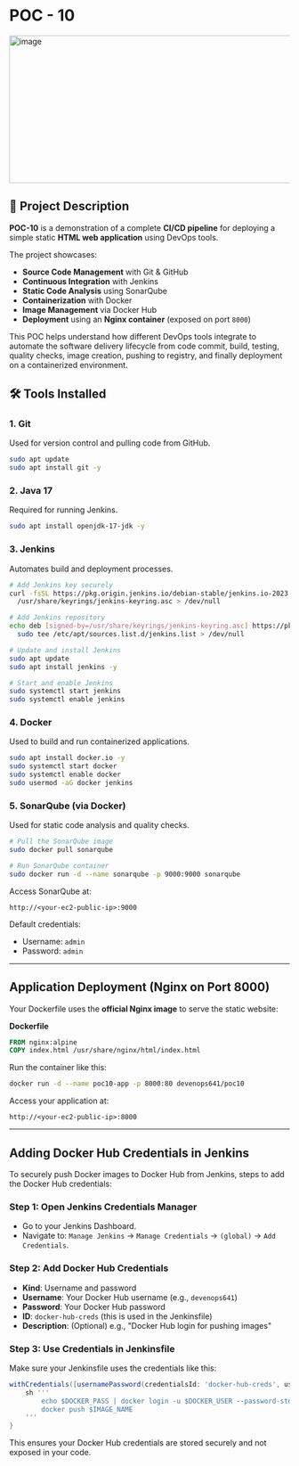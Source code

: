 

# POC - 10

<img width="721" height="265" alt="image" src="https://github.com/user-attachments/assets/ec0e81b2-71a7-4470-a640-6b4afbe8d974" />  

## 📖 Project Description

**POC-10** is a demonstration of a complete **CI/CD pipeline** for deploying a simple static **HTML web application** using DevOps tools.

The project showcases:

* **Source Code Management** with Git & GitHub
* **Continuous Integration** with Jenkins
* **Static Code Analysis** using SonarQube
* **Containerization** with Docker
* **Image Management** via Docker Hub
* **Deployment** using an **Nginx container** (exposed on port `8000`)

This POC helps understand how different DevOps tools integrate to automate the software delivery lifecycle from code commit, build, testing, quality checks, image creation, pushing to registry, and finally deployment on a containerized environment.


## 🛠️ Tools Installed

### 1. Git

Used for version control and pulling code from GitHub.

```bash
sudo apt update
sudo apt install git -y
```

### 2. Java 17

Required for running Jenkins.

```bash
sudo apt install openjdk-17-jdk -y
```

### 3. Jenkins

Automates build and deployment processes.

```bash
# Add Jenkins key securely
curl -fsSL https://pkg.origin.jenkins.io/debian-stable/jenkins.io-2023.key | sudo tee \
  /usr/share/keyrings/jenkins-keyring.asc > /dev/null

# Add Jenkins repository
echo deb [signed-by=/usr/share/keyrings/jenkins-keyring.asc] https://pkg.origin.jenkins.io/debian-stable/ binary/ | \
  sudo tee /etc/apt/sources.list.d/jenkins.list > /dev/null

# Update and install Jenkins
sudo apt update
sudo apt install jenkins -y

# Start and enable Jenkins
sudo systemctl start jenkins
sudo systemctl enable jenkins
```

### 4. Docker

Used to build and run containerized applications.

```bash
sudo apt install docker.io -y
sudo systemctl start docker
sudo systemctl enable docker
sudo usermod -aG docker jenkins
```

### 5. SonarQube (via Docker)

Used for static code analysis and quality checks.

```bash
# Pull the SonarQube image
sudo docker pull sonarqube

# Run SonarQube container
sudo docker run -d --name sonarqube -p 9000:9000 sonarqube
```

Access SonarQube at:

```
http://<your-ec2-public-ip>:9000
```

Default credentials:

* Username: `admin`
* Password: `admin`

---

##  Application Deployment (Nginx on Port 8000)

Your Dockerfile uses the **official Nginx image** to serve the static website:

**Dockerfile**

```dockerfile
FROM nginx:alpine
COPY index.html /usr/share/nginx/html/index.html
```

Run the container like this:

```bash
docker run -d --name poc10-app -p 8000:80 devenops641/poc10
```

Access your application at:

```
http://<your-ec2-public-ip>:8000
```

---

##  Adding Docker Hub Credentials in Jenkins

To securely push Docker images to Docker Hub from Jenkins, steps to add the Docker Hub credentials:

### Step 1: Open Jenkins Credentials Manager

* Go to your Jenkins Dashboard.
* Navigate to:
  `Manage Jenkins` → `Manage Credentials` → `(global)` → `Add Credentials`.

### Step 2: Add Docker Hub Credentials

* **Kind**: Username and password
* **Username**: Your Docker Hub username (e.g., `devenops641`)
* **Password**: Your Docker Hub password
* **ID**: `docker-hub-creds` (this is used in the Jenkinsfile)
* **Description**: (Optional) e.g., "Docker Hub login for pushing images"

### Step 3: Use Credentials in Jenkinsfile

Make sure your Jenkinsfile uses the credentials like this:

```groovy
withCredentials([usernamePassword(credentialsId: 'docker-hub-creds', usernameVariable: 'DOCKER_USER', passwordVariable: 'DOCKER_PASS')]) {
    sh '''
        echo $DOCKER_PASS | docker login -u $DOCKER_USER --password-stdin
        docker push $IMAGE_NAME
    '''
}
```

This ensures your Docker Hub credentials are stored securely and not exposed in your code.


